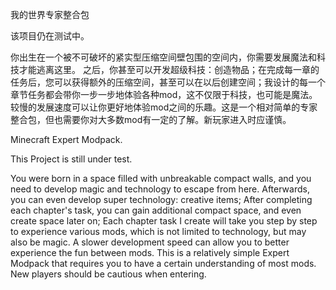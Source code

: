 我的世界专家整合包   

该项目仍在测试中。   

你出生在一个被不可破坏的紧实型压缩空间壁包围的空间内，你需要发展魔法和科技才能逃离这里。
之后，你甚至可以开发超级科技：创造物品；在完成每一章的任务后，您可以获得额外的压缩空间，甚至可以在以后创建空间；我设计的每一个章节任务都会带你一步一步地体验各种mod，这不仅限于科技，也可能是魔法。较慢的发展速度可以让你更好地体验mod之间的乐趣。这是一个相对简单的专家整合包，但也需要你对大多数mod有一定的了解。新玩家进入时应谨慎。   


Minecraft Expert Modpack.

This Project is still under test.

You were born in a space filled with unbreakable compact walls, and you need to develop magic and technology to escape from here.
Afterwards, you can even develop super technology: creative items; After completing each chapter's task, you can gain additional compact space, and even create space later on; Each chapter task I create will take you step by step to experience various mods, which is not limited to technology, but may also be magic. A slower development speed can allow you to better experience the fun between mods. This is a relatively simple Expert Modpack that requires you to have a certain understanding of most mods. New players should be cautious when entering.
